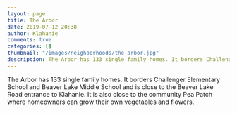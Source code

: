 ```yaml
---
layout: page
title: The Arbor
date: 2019-07-12 20:38
author: Klahanie
comments: true
categories: []
thumbnail: "/images/neighborhoods/the-arbor.jpg"
description: The Arbor has 133 single family homes. It borders Challenger Elementary School and Beaver Lake Middle School and is close to the Beaver Lake Road entrance to Klahanie. It is also close to the community Pea Patch where homeowners can grow their own vegetables and flowers.
---
```

The Arbor has 133 single family homes. It borders Challenger Elementary School and Beaver Lake Middle School and is close to the Beaver Lake Road entrance to Klahanie. It is also close to the community Pea Patch where homeowners can grow their own vegetables and flowers.

<object type="image/svg+xml" data="/images/neighborhoods/the-arbor.svg" class="img-fluid"/>